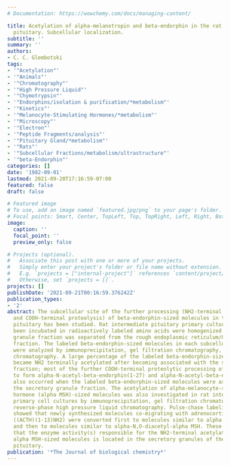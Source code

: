 ```yaml
---
# Documentation: https://wowchemy.com/docs/managing-content/

title: Acetylation of alpha-melanotropin and beta-endorphin in the rat intermediate
  pituitary. Subcellular localization.
subtitle: ''
summary: ''
authors:
- C. C. Glembotski
tags:
- '"Acetylation"'
- '"Animals"'
- '"Chromatography"'
- '"High Pressure Liquid"'
- '"Chymotrypsin"'
- '"Endorphins/isolation & purification/*metabolism"'
- '"Kinetics"'
- '"Melanocyte-Stimulating Hormones/*metabolism"'
- '"Microscopy"'
- '"Electron"'
- '"Peptide Fragments/analysis"'
- '"Pituitary Gland/*metabolism"'
- '"Rats"'
- '"Subcellular Fractions/metabolism/ultrastructure"'
- '"beta-Endorphin"'
categories: []
date: '1982-09-01'
lastmod: 2021-09-20T17:16:59-07:00
featured: false
draft: false

# Featured image
# To use, add an image named `featured.jpg/png` to your page's folder.
# Focal points: Smart, Center, TopLeft, Top, TopRight, Left, Right, BottomLeft, Bottom, BottomRight.
image:
  caption: ''
  focal_point: ''
  preview_only: false

# Projects (optional).
#   Associate this post with one or more of your projects.
#   Simply enter your project's folder or file name without extension.
#   E.g. `projects = ["internal-project"]` references `content/project/deep-learning/index.md`.
#   Otherwise, set `projects = []`.
projects: []
publishDate: '2021-09-21T00:16:59.376242Z'
publication_types:
- '2'
abstract: The subcellular site of the further processing (NH2-terminal acetylation
  and COOH-terminal proteolysis) of beta-endorphin-sized molecules in the rat intermediate
  pituitary has been studied. Rat intermediate pituitary primary cultures that had
  been incubated in radioactively labeled amino acids were homogenized and the secretory
  granule fraction was separated from the rough endoplasmic reticulum/Golgi apparatus
  fraction. The labeled beta-endorphin-sized molecules in each subcellular fraction
  were analyzed by immunoprecipitation, gel filtration chromatography, and ion exchange
  chromatography. A large percentage of the labeled beta-endorphin-sized molecules
  became NH2 terminally acetylated after becoming associated with the secretory granule
  fraction; most of the further COOH-terminal proteolytic processing of alpha-N-acetyl-beta-endorphin(1-31)
  to form alpha-N-acetyl-beta-endorphin(1-27) and alpha-N-acetyl-beta-endorphin(1-26)
  also occurred when the labeled beta-endorphin-sized molecules were associated with
  the secretory granule fraction. The acetylation of alpha-melanocyte-stimulating
  hormone (alpha MSH)-sized molecules was also investigated in rat intermediate pituitary
  primary cell cultures by immunoprecipitation, gel filtration chromatography, and
  reverse-phase high pressure liquid chromatography. Pulse-chase labeling experiments
  showed that newly synthesized molecules co-migrating with adrenocorticotropic hormone
  ((ACTH)(1-13)NH2) were converted first to molecules similar to alpha MSH (alpha-N-acetyl-ACTH(1-13)NH2)
  and then to molecules similar to alpha-N,O-diacetyl-alpha MSH. These results demonstrate
  that the enzyme activity(s) responsible for the NH2-terminal acetylation of beta-endorphin
  alpha MSH-sized molecules is located in the secretory granules of the rat intermediate
  pituitary.
publication: '*The Journal of biological chemistry*'
---
```

